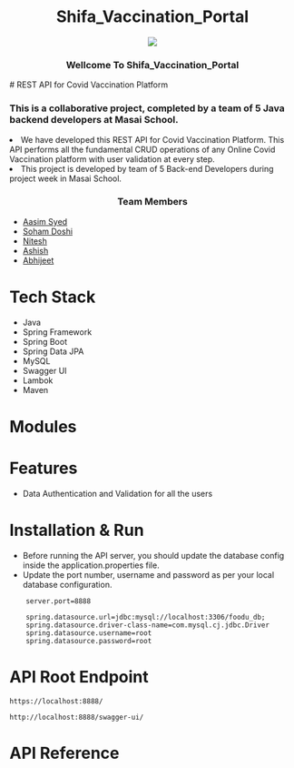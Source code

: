 # 
<h1 align=center>Shifa_Vaccination_Portal</h1>
<div align=center><img  src="./assets.png"></div>
<h3 align=center>  Wellcome To Shifa_Vaccination_Portal </h3>
# REST API for Covid Vaccination Platform

### This is a collaborative project, completed by a team of 5 Java backend developers at Masai School.

<li>We have developed this REST API for Covid Vaccination Platform. This API performs
  all the fundamental CRUD operations of any Online Covid Vaccination platform with user validation at every step.</li>
<li>This project is developed by team of 5 Back-end Developers during project week in Masai School.</li>
 
<h3 align=center>  Team Members </h3>

- [Aasim Syed ](https://github.com/Satyajit0007)
- [Soham Doshi ](https://github.com/Divya1327)
- [Nitesh ](https://github.com/Aasimsyed97)
- [Ashish ](https://github.com/piyushfromit)
- [ Abhijeet](https://github.com/PratyayChakraborty)

# Tech Stack
- Java
- Spring Framework
- Spring Boot
- Spring Data JPA
- MySQL
- Swagger UI
- Lambok
- Maven

# Modules

# Features

- Data Authentication and Validation for all the users 


# Installation & Run
 - Before running the API server, you should update the database config inside the application.properties file.
- Update the port number, username and password as per your local database configuration.

```
    server.port=8888

    spring.datasource.url=jdbc:mysql://localhost:3306/foodu_db;
    spring.datasource.driver-class-name=com.mysql.cj.jdbc.Driver
    spring.datasource.username=root
    spring.datasource.password=root
```

# API Root Endpoint
```
https://localhost:8888/
```
```
http://localhost:8888/swagger-ui/
```
# API Reference
